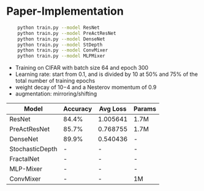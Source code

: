 # Paper-Implementation

``` bash
    python train.py --model ResNet
    python train.py --model PreActResNet
    python train.py --model DenseNet
    python train.py --model StDepth
    python train.py --model ConvMixer
    python train.py --model MLPMixer
```

- Training on CIFAR with batch size 64 and epoch 300
- Learning rate: start from 0.1, and is divided by 10 at 50% and 75% of the total number of training epochs
- weight decay of 10−4 and a Nesterov momentum of 0.9 
- augmentation: mirroring/shifting

| Model             | Accuracy | Avg Loss  | Params |
|-------------------|----------|-----------|--------|
| ResNet            | 84.4%    | 1.005641  | 1.7M   |
| PreActResNet      | 85.7%    | 0.768755  | 1.7M   |
| DenseNet          | 89.9%    | 0.540436  | -      |
| StochasticDepth   | -        | -         | -      |
| FractalNet        | -        | -         | -      |
| MLP-Mixer         | -        | -         | -      |
| ConvMixer         | -        | -         | 1M     |
